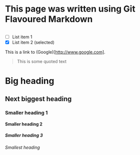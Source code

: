 This page was written using Git Flavoured Markdown
==================================================
```some code can go here
```

- [ ] List item 1
- [X] List item 2 (selected)

This is a link to (Google)[http://www.google.com].

> This is some quoted text

# Big heading
## Next biggest heading
### Smaller heading 1
#### Smaller heading 2
##### Smaller heading 3
###### Smallest heading
